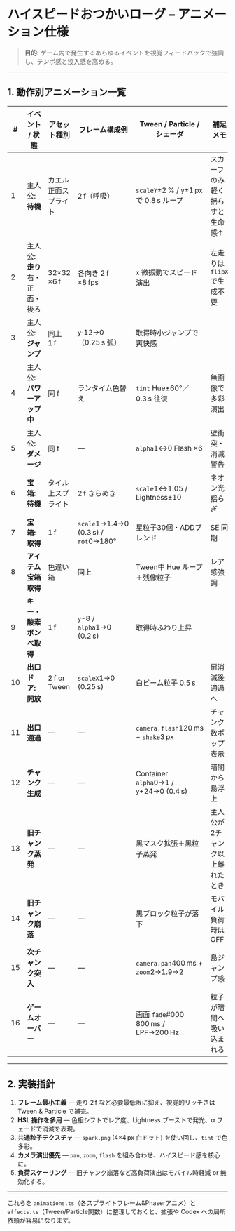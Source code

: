 # ハイスピードおつかいローグ – アニメーション仕様

> **目的**: ゲーム内で発生するあらゆるイベントを視覚フィードバックで強調し、テンポ感と没入感を高める。

---

## 1. 動作別アニメーション一覧

| # | イベント / 状態 | アセット種別 | フレーム構成例 | Tween / Particle / シェーダ | 補足メモ |
|---|----------------|--------------|---------------|----------------------------|-----------|
| 1 | 主人公: **待機** | カエル正面スプライト | 2 f（呼吸） | `scaleY`±2 % / `y`±1 px で 0.8 s ループ | スカーフのみ軽く揺らすと生命感↑ |
| 2 | 主人公: **走り**<br>右・正面・後ろ | 32×32 ×6 f | 各向き 2 f ×8 fps | `x` 微振動でスピード演出 | 左走りは `flipX` で生成不要 |
| 3 | 主人公: **ジャンプ** | 同上 1 f | `y`‑12→0（0.25 s 弧） | 取得時小ジャンプで爽快感 |
| 4 | 主人公: **パワーアップ中** | 同 f | ランタイム色替え | `tint` Hue±60°／0.3 s 往復 | 無画像で多彩演出 |
| 5 | 主人公: **ダメージ** | 同 f | — | `alpha`1↔0 Flash ×6 | 壁衝突・消滅警告 |
| 6 | **宝箱: 待機** | タイル上スプライト | 2 f きらめき | `scale`1↔1.05 / Lightness±10 | ネオン光揺らぎ |
| 7 | **宝箱: 取得** | 1 f | `scale`1→1.4→0 (0.3 s) / `rot`0→180° | 星粒子30個・ADDブレンド | SE 同期 |
| 8 | **アイテム宝箱取得** | 色違い箱 | 同上 | Tween中 Hue ループ＋残像粒子 | レア感強調 |
| 9 | **キー・酸素ボンベ取得** | 1 f | `y`-8 / `alpha`1→0 (0.2 s) | 取得時ふわり上昇 | 
|10 | **出口ドア: 開放** | 2 f or Tween | `scaleX`1→0 (0.25 s) | 白ビーム粒子 0.5 s | 扉消滅後通過へ |
|11 | **出口通過** | — | — | `camera.flash`120 ms + `shake`3 px | チャンク数ポップ表示 |
|12 | **チャンク生成** | — | — | Container `alpha`0→1 / `y`+24→0 (0.4 s) | 暗闇から島浮上 |
|13 | **旧チャンク蒸発** | — | — | 黒マスク拡張＋黒粒子蒸発 | 主人公が2チャンク以上離れたとき |
|14 | **旧チャンク崩落** | — | — | 黒ブロック粒子が落下 | モバイル負荷時はOFF |
|15 | **次チャンク突入** | — | — | `camera.pan`400 ms + `zoom`2→1.9→2 | 島ジャンプ感 |
|16 | **ゲームオーバー** | — | — | 画面 `fade`#000 800 ms / LPF→200 Hz | 粒子が暗闇へ吸い込まれる |

---

## 2. 実装指針

1. **フレーム最小主義** — 走り 2 f など必要最低限に抑え、視覚的リッチさは Tween & Particle で補完。
2. **HSL 操作を多用** — 色相シフトでレア度、Lightness ブーストで発光、α フェードで消滅を表現。
3. **共通粒子テクスチャ** — `spark.png` (4×4 px 白ドット) を使い回し、`tint` で色多彩。
4. **カメラ演出優先** — `pan`, `zoom`, `flash` を組み合わせ、ハイスピード感を核心に。
5. **負荷スケーリング** — 旧チャンク崩落など高負荷演出はモバイル時軽減 or 無効化する。

---

これらを `animations.ts`（各スプライトフレーム&Phaserアニメ）と `effects.ts`（Tween/Particle関数）に整理しておくと、拡張や Codex への局所依頼が容易になります。

